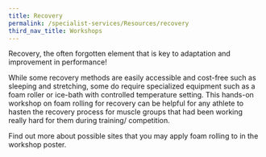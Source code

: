 ```yaml
---
title: Recovery
permalink: /specialist-services/Resources/recovery
third_nav_title: Workshops
---
```



Recovery, the often forgotten element that is key to adaptation and improvement in performance!  

While some recovery methods are easily accessible and cost-free such as sleeping and stretching, some do require specialized equipment such as a foam roller or ice-bath with controlled temperature setting.  This hands-on workshop on foam rolling for recovery can be helpful for any athlete to hasten the recovery process for muscle groups that had been working really hard for them during training/ competition.  

Find out more about possible sites that you may apply foam rolling to in the workshop poster. [](/files/workshops-by-tp/Sports%20Leaders%20Workshop%202021_Recovery.pdf)
